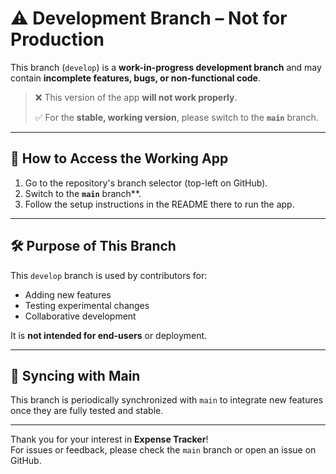 # ⚠️ Development Branch – Not for Production

This branch (`develop`) is a **work-in-progress development branch** and may contain **incomplete features, bugs, or non-functional code**.

> ❌ This version of the app **will not work properly**.
>
> ✅ For the **stable, working version**, please switch to the **`main`** branch.

---

## 🚀 How to Access the Working App

1. Go to the repository's branch selector (top-left on GitHub).
2. Switch to the **`main`** branch**.
3. Follow the setup instructions in the README there to run the app.

---

## 🛠 Purpose of This Branch

This `develop` branch is used by contributors for:
- Adding new features
- Testing experimental changes
- Collaborative development

It is **not intended for end-users** or deployment.

---

## 🔁 Syncing with Main

This branch is periodically synchronized with `main` to integrate new features once they are fully tested and stable.

---

Thank you for your interest in **Expense Tracker**!  
For issues or feedback, please check the `main` branch or open an issue on GitHub.
